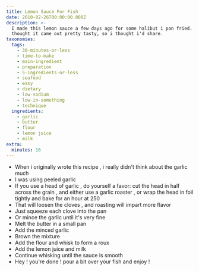 ```yaml
---
title: Lemon Sauce For Fish
date: 2010-02-26T00:00:00.000Z
description: >-
  I made this lemon sauce a few days ago for some halibut i pan fried.  i
  thought it came out pretty tasty, so i thought i'd share.
taxonomies:
  tags:
    - 30-minutes-or-less
    - time-to-make
    - main-ingredient
    - preparation
    - 5-ingredients-or-less
    - seafood
    - easy
    - dietary
    - low-sodium
    - low-in-something
    - technique
  ingredients:
    - garlic
    - butter
    - flour
    - lemon juice
    - milk
extra:
  minutes: 16
---
```

 - When i originally wrote this recipe , i really didn't think about the garlic much
 - I was using peeled garlic
 - If you use a head of garlic , do yourself a favor: cut the head in half across the grain , and either use a garlic roaster , or wrap the head in foil tightly and bake for an hour at 250
 - That will loosen the cloves , and roasting will impart more flavor
 - Just squeeze each clove into the pan
 - Or mince the garlic until it's very fine
 - Melt the butter in a small pan
 - Add the minced garlic
 - Brown the mixture
 - Add the flour and whisk to form a roux
 - Add the lemon juice and milk
 - Continue whisking until the sauce is smooth
 - Hey ! you're done ! pour a bit over your fish and enjoy !

